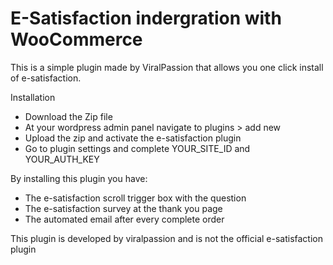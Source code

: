 # E-Satisfaction indergration with WooCommerce

This is a simple plugin made by ViralPassion that allows you one click install of e-satisfaction.

Installation
  - Download the Zip file
  - At your wordpress admin panel navigate to plugins > add new
  - Upload the zip and activate the e-satisfaction plugin
  - Go to plugin settings and complete YOUR_SITE_ID and YOUR_AUTH_KEY

By installing this plugin you have:
  - The e-satisfaction scroll trigger box with the question
  - The e-satisfaction survey at the thank you page
  - The automated email after every complete order

This plugin is developed by viralpassion and is not the official e-satisfaction plugin
